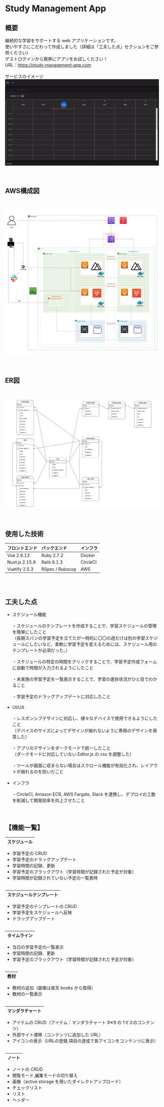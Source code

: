 # Study Management App

## 概要
継続的な学習をサポートする web アプリケーションです。<br>
使いやすさにこだわって作成しました（詳細は「工夫した点」セクションをご参照ください）<br>
ゲストログインから簡単にアプリをお試しください！<br>
URL：https://study-management-app.com<br><br>
サービスのイメージ
![DEMO](demo.gif "DEMO")
<br><br><br>

## AWS構成図
<br>

![AWS](AWS.png "AWS")
<br><br><br>


## ER図
<br>

![ER](ER.png "ER")
<br><br><br>


## 使用した技術
| フロントエンド  | バックエンド  | インフラ |
| :--- | :--- | :--- |
| Vue 2.6.13 | Ruby 2.7.2 | Docker |
| Nuxt.js 2.15.6 | Rails 6.1.3 | CircleCI |
| Vuetify 2.5.3 | RSpec / Rubocop | AWS |
<br><br>
## 工夫した点
* スケジュール機能<br><br>
・スケジュールのテンプレートを作成することで、学習スケジュールの管理を簡単にしたこと<br>
  （長期スパンの学習予定を立てたが一時的に〇〇の週だけは別の学習スケジュールにしたいなど、柔軟に学習予定を変えるためには、スケジュール用のテンプレートが必須だった。）<br><br>
・スケジュールの特定の時間をクリックすることで、学習予定作成フォームに自動で時間が入力されるようにしたこと<br><br>
・未実施の学習予定を一覧表示することで、学習の進捗状況がひと目でわかること<br><br>
・学習予定のドラッグアップデートに対応したこと<br><br>
* UI/UX<br><br>
・レスポンシブデザインに対応し、様々なデバイスで使用できるようにしたこと<br>
  （デバイスのサイズによってデザインが崩れないように専用のデザインを用意した）<br><br>
・アプリのデザインをダークモードで統一したこと<br>
  （ダークモードに対応していない Editor.js の css を調整した）<br><br>
・ツールが画面に収まらない場合はスクロール機能が有効化され、レイアウトが崩れるのを防いだこと<br><br>
* インフラ<br><br>
・CircleCI, Amazon ECR, AWS Fargate, Slack を連携し、デプロイの工数を削減して開発効率を向上させたこと<br><br><br>

## 【機能一覧】
| スケジュール |
| :--- |
* 学習予定の CRUD
* 学習予定のドラッグアップデート
* 学習時間の記録、更新
* 学習予定のブラックアウト（学習時間が記録された予定が対象）
* 学習時間が記録されていない予定の一覧表時
<br><br>

| スケジュールテンプレート |
| :--- |
* 学習予定のテンプレートの CRUD
* 学習予定をスケジュールへ反映
* ドラッグアップデート
<br><br>

| タイムライン |
| :--- |
* 当日の学習予定の一覧表示
* 学習時間の記録、更新
* 学習予定のブラックアウト（学習時間が記録された予定が対象）
<br><br>

| 教材 |
| :--- |
* 教材の追加（画像は楽天 books から取得）
* 教材の一覧表示
<br><br>

| マンダラチャート |
| :--- |
* アイテムの CRUD（アイテム：マンダラチャート 9✕9 の 1マスのコンテンツ）
* 外部サイト遷移（コンテンツに追加した URL）
* アイコンの表示（URLの登録,項目の達成で各アイコンをコンテンツに表示）
<br><br>

| ノート |
| :--- |
* ノートの CRUD
* 閲覧モード,編集モードの切り替え
* 画像（active storage を用いたダイレクトアップロード）
* チェックリスト
* リスト
* ヘッダー
<br><br>
